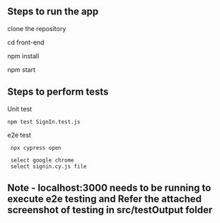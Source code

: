 

## Steps to run the app

  clone the repository 

  cd front-end

  npm install

  npm start

## Steps to perform tests
  
  Unit test
  
    npm test SignIn.test.js

  e2e test
  
     npx cypress open
     
     select google chrome
     select signin.cy.js file 
## Note - localhost:3000 needs to be running to execute e2e testing and Refer the attached screenshot of testing in src/testOutput folder 


